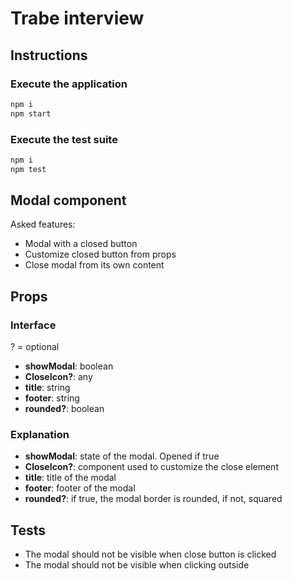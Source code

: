 # Trabe interview

## Instructions

### Execute the application
```bash
npm i
npm start
```

### Execute the test suite
```bash
npm i
npm test
```

## Modal component

Asked features:
* Modal with a closed button
* Customize closed button from props
* Close modal from its own content

## Props

### Interface

? = optional

* **showModal**: boolean
* **CloseIcon?**: any
* **title**: string
* **footer**: string
* **rounded?**: boolean

### Explanation

* **showModal**: state of the modal. Opened if true
* **CloseIcon?**: component used to customize the close element
* **title**: title of the modal
* **footer**: footer of the modal
* **rounded?**: if true, the modal border is rounded, if not, squared


## Tests
- The modal should not be visible when close button is clicked
- The modal should not be visible when clicking outside
